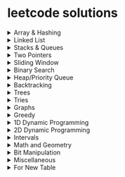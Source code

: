 # leetcode solutions
<details>
<summary>Array & Hashing</summary>

| Num       | Problem     | Solution   |
|-----------|-------------|------------|
| Data 1    | Data 2      | Data 3     |
| More Data | Centered    | Aligned    |

</details>

<details>
<summary>Linked List</summary>

| Num       | Problem     | Solution   |
|-----------|-------------|------------|
| Data 1    | Data 2      | Data 3     |
| More Data | Centered    | Aligned    |

</details>

<details>
<summary>Stacks & Queues</summary>

| Num       | Problem     | Solution   |
|-----------|-------------|------------|
| Data 1    | Data 2      | Data 3     |
| More Data | Centered    | Aligned    |

</details>

<details>
<summary>Two Pointers</summary>

| Num       | Problem     | Solution   |
|-----------|-------------|------------|
| Data 1    | Data 2      | Data 3     |
| More Data | Centered    | Aligned    |

</details>

<details>
<summary>Sliding Window</summary>

| Num       | Problem     | Solution   |
|-----------|-------------|------------|
| Data 1    | Data 2      | Data 3     |
| More Data | Centered    | Aligned    |

</details>

<details>
<summary>Binary Search</summary>

| Num       | Problem     | Solution   |
|-----------|-------------|------------|
| Data 1    | Data 2      | Data 3     |
| More Data | Centered    | Aligned    |

</details>

<details>
<summary>Heap/Priority Queue</summary>

| Num       | Problem     | Solution   |
|-----------|-------------|------------|
| Data 1    | Data 2      | Data 3     |
| More Data | Centered    | Aligned    |

</details>

<details>
<summary>Backtracking</summary>

| Num       | Problem     | Solution   |
|-----------|-------------|------------|
| Data 1    | Data 2      | Data 3     |
| More Data | Centered    | Aligned    |

</details>

<details>
<summary>Trees</summary>

| Num       | Problem     | Solution   |
|-----------|-------------|------------|
| 1|[865. Smallest Subtree with all the Deepest Nodes](https://leetcode.com/problems/smallest-subtree-with-all-the-deepest-nodes/)|[Solution](https://github.com/HopefulRational/leetcode/blob/main/cpp/LC-865-Smallest-Subtree-with-all-the-Deepest-Nodes.md)|
| More Data | Centered    | Aligned    |

</details>

<details>
<summary>Tries</summary>

| Num       | Problem     | Solution   |
|-----------|-------------|------------|
| Data 1    | Data 2      | Data 3     |
| More Data | Centered    | Aligned    |

</details>

<details>
<summary>Graphs</summary>

| Num       | Problem     | Solution   |
|-----------|-------------|------------|
| Data 1    | Data 2      | Data 3     |
| More Data | Centered    | Aligned    |

</details>

<details>
<summary>Greedy</summary>

| Num       | Problem     | Solution   |
|-----------|-------------|------------|
| Data 1    | Data 2      | Data 3     |
| More Data | Centered    | Aligned    |

</details>

<details>
<summary>1D Dynamic Programming</summary>

| Num       | Problem     | Solution   |
|-----------|-------------|------------|
| Data 1    | Data 2      | Data 3     |
| More Data | Centered    | Aligned    |

</details>

<details>
<summary>2D Dynamic Programming</summary>

| Num       | Problem     | Solution   |
|-----------|-------------|------------|
| 1 | [808. Soup Servings](https://leetcode.com/problems/soup-servings/)|[Solution](https://github.com/HopefulRational/leetcode/blob/main/cpp/LC-0808-Soup-Savings.md)|
| More Data | Centered    | Aligned    |

</details>

<details>
<summary>Intervals</summary>

| Num       | Problem     | Solution   |
|-----------|-------------|------------|
| Data 1    | Data 2      | Data 3     |
| More Data | Centered    | Aligned    |

</details>

<details>
<summary>Math and Geometry</summary>

| Num       | Problem     | Solution   |
|-----------|-------------|------------|
| Data 1    | Data 2      | Data 3     |
| More Data | Centered    | Aligned    |

</details>

<details>
<summary>Bit Manipulation</summary>

| Num       | Problem     | Solution   |
|-----------|-------------|------------|
| Data 1    | Data 2      | Data 3     |
| More Data | Centered    | Aligned    |

</details>

<details>
<summary>Miscellaneous</summary>

| Num       | Problem     | Solution   |
|-----------|-------------|------------|
| Data 1    | Data 2      | Data 3     |
| More Data | Centered    | Aligned    |

</details>

<details>
<summary>For New Table</summary>

| Num       | Problem     | Solution   |
|-----------|-------------|------------|
| Data 1    | Data 2      | Data 3     |
| More Data | Centered    | Aligned    |

</details>
